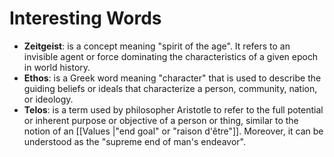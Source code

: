 # Interesting Words

- **Zeitgeist**: is a concept meaning "spirit of the age". It refers to an invisible agent or force dominating the characteristics of a given epoch in world history.
- **Ethos**: is a Greek word meaning "character" that is used to describe the guiding beliefs or ideals that characterize a person, community, nation, or ideology.
- **Telos**: is a term used by philosopher Aristotle to refer to the full potential or inherent purpose or objective of a person or thing, similar to the notion of an [[Values |"end goal" or "raison d'être"]]. Moreover, it can be understood as the "supreme end of man's endeavor".
